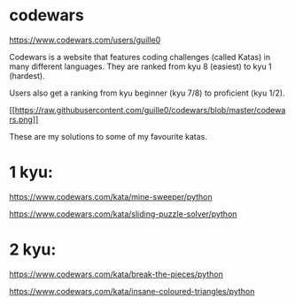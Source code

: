 # codewars
https://www.codewars.com/users/guille0

Codewars is a website that features coding challenges (called Katas) in many different languages.
They are ranked from kyu 8 (easiest) to kyu 1 (hardest).

Users also get a ranking from kyu beginner (kyu 7/8) to proficient (kyu 1/2).

[[https://raw.githubusercontent.com/guille0/codewars/blob/master/codewars.png]]

These are my solutions to some of my favourite katas.

# 1 kyu:

https://www.codewars.com/kata/mine-sweeper/python

https://www.codewars.com/kata/sliding-puzzle-solver/python

# 2 kyu:

https://www.codewars.com/kata/break-the-pieces/python

https://www.codewars.com/kata/insane-coloured-triangles/python
